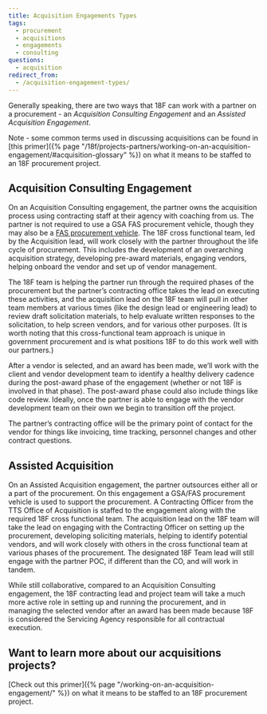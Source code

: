 ```yaml
---
title: Acquisition Engagements Types
tags:
  - procurement
  - acquisitions
  - engagements
  - consulting
questions:
  - acquisition
redirect_from:
  - /acquisition-engagement-types/
---
```


Generally speaking, there are two ways that 18F can work with a partner on a
procurement - an _Acquisition Consulting Engagement_ and an _Assisted
Acquisition Engagement_.

Note - some common terms used in discussing acquisitions can be found in [this
primer]({% page "/18f/projects-partners/working-on-an-acquisition-engagement/#acquisition-glossary" %})
on what it means to be staffed to an 18F procurement project.

## Acquisition Consulting Engagement

On an Acquisition Consulting engagement, the partner owns the acquisition
process using contracting staff at their agency with coaching from us. The
partner is not required to use a GSA FAS procurement vehicle, though they may
also be a
[FAS procurement vehicle](https://www.gsa.gov/about-us/organization/federal-acquisition-service).
The 18F cross functional team, led by the Acquisition lead, will work closely
with the partner throughout the life cycle of procurement. This includes the
development of an overarching acquisition strategy, developing pre-award
materials, engaging vendors, helping onboard the vendor and set up of vendor
management.

The 18F team is helping the partner run through the required phases of the
procurement but the partner’s contracting office takes the lead on executing
these activities, and the acquisition lead on the 18F team will pull in other
team members at various times (like the design lead or engineering lead) to
review draft solicitation materials, to help evaluate written responses to the
solicitation, to help screen vendors, and for various other purposes. (It is
worth noting that this cross-functional team approach is unique in government
procurement and is what positions 18F to do this work well with our partners.)

After a vendor is selected, and an award has been made, we’ll work with the
client and vendor development team to identify a healthy delivery cadence during
the post-award phase of the engagement (whether or not 18F is involved in that
phase). The post-award phase could also include things like code review.
Ideally, once the partner is able to engage with the vendor development team on
their own we begin to transition off the project.

The partner’s contracting office will be the primary point of contact for the
vendor for things like invoicing, time tracking, personnel changes and other
contract questions.

## Assisted Acquisition

On an Assisted Acquisition engagement, the partner outsources either all or a
part of the procurement. On this engagement a GSA/FAS procurement vehicle is
used to support the procurement. A Contracting Officer from the TTS Office of
Acquisition is staffed to the engagement along with the required 18F cross
functional team. The acquisition lead on the 18F team will take the lead on
engaging with the Contracting Officer on setting up the procurement, developing
soliciting materials, helping to identify potential vendors, and will work
closely with others in the cross functional team at various phases of the
procurement. The designated 18F Team lead will still engage with the partner
POC, if different than the CO, and will work in tandem.

While still collaborative, compared to an Acquisition Consulting engagement, the
18F contracting lead and project team will take a much more active role in
setting up and running the procurement, and in managing the selected vendor
after an award has been made because 18F is considered the Servicing Agency
responsible for all contractual execution.

## Want to learn more about our acquisitions projects?

[Check out this primer]({% page "/working-on-an-acquisition-engagement/" %}) on
what it means to be staffed to an 18F procurement project.
